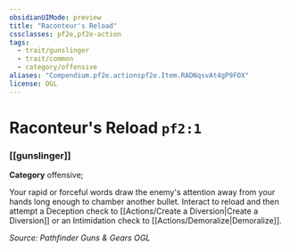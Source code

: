 ```yaml
---
obsidianUIMode: preview
title: "Raconteur's Reload"
cssclasses: pf2e,pf2e-action
tags:
  - trait/gunslinger
  - trait/common
  - category/offensive
aliases: "Compendium.pf2e.actionspf2e.Item.RADNqsvAt4gP9FOX"
license: OGL
---
```

# Raconteur's Reload `pf2:1`

### [[gunslinger]]

**Category** offensive; 




Your rapid or forceful words draw the enemy's attention away from your hands long enough to chamber another bullet. Interact to reload and then attempt a Deception check to [[Actions/Create a Diversion|Create a Diversion]] or an Intimidation check to [[Actions/Demoralize|Demoralize]].

*Source: Pathfinder Guns & Gears*
*OGL*